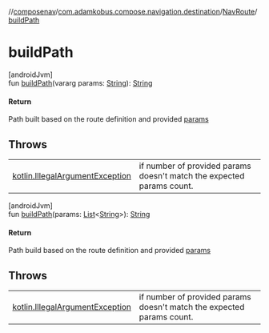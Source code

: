 //[composenav](../../../index.md)/[com.adamkobus.compose.navigation.destination](../index.md)/[NavRoute](index.md)/[buildPath](build-path.md)

# buildPath

[androidJvm]\
fun [buildPath](build-path.md)(vararg params: [String](https://kotlinlang.org/api/latest/jvm/stdlib/kotlin/-string/index.html)): [String](https://kotlinlang.org/api/latest/jvm/stdlib/kotlin/-string/index.html)

#### Return

Path built based on the route definition and provided [params](build-path.md)

## Throws

| | |
|---|---|
| [kotlin.IllegalArgumentException](https://kotlinlang.org/api/latest/jvm/stdlib/kotlin/-illegal-argument-exception/index.html) | if number of provided params doesn't match the expected params count. |

[androidJvm]\
fun [buildPath](build-path.md)(params: [List](https://kotlinlang.org/api/latest/jvm/stdlib/kotlin.collections/-list/index.html)&lt;[String](https://kotlinlang.org/api/latest/jvm/stdlib/kotlin/-string/index.html)&gt;): [String](https://kotlinlang.org/api/latest/jvm/stdlib/kotlin/-string/index.html)

#### Return

Path build based on the route definition and provided [params](build-path.md)

## Throws

| | |
|---|---|
| [kotlin.IllegalArgumentException](https://kotlinlang.org/api/latest/jvm/stdlib/kotlin/-illegal-argument-exception/index.html) | if number of provided params doesn't match the expected params count. |
